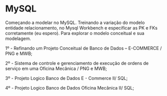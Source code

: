 # MySQL
Começando a modelar no MySQL. Treinando a variação do modelo entidade relacionamento, no Mysql Workbench e especificar as PK e FKs corretamente (eu espero). Para  explorar o modelo conceitual e sua modelagem.
 
1º -  Refinando um Projeto Conceitual de Banco de Dados – E-COMMERCE / PNG e MWB;

2º -  Sistema de controle e gerenciamento de execução de ordens de serviço em uma Oficina Mecânica / PNG e MWB;

3º - Projeto Logico Banco de Dados E - Commerce II/ SQL;

4º - Projeto Logico Banco de Dados Oficina Mecânica II/ SQL;
